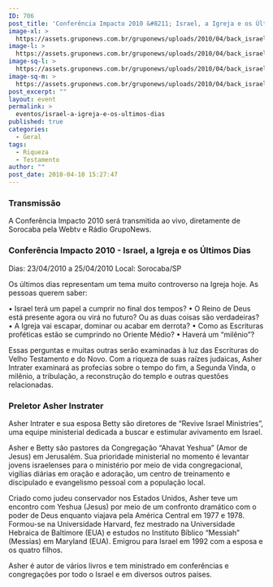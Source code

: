 ```yaml
---
ID: 706
post_title: 'Conferência Impacto 2010 &#8211; Israel, a Igreja e os Últimos Dias'
image-xl: >
  https://assets.gruponews.com.br/gruponews/uploads/2010/04/back_israel.jpg
image-l: >
  https://assets.gruponews.com.br/gruponews/uploads/2010/04/back_israel.jpg
image-sq-l: >
  https://assets.gruponews.com.br/gruponews/uploads/2010/04/back_israel.jpg
image-sq-m: >
  https://assets.gruponews.com.br/gruponews/uploads/2010/04/back_israel-720x300.jpg
post_excerpt: ""
layout: event
permalink: >
  eventos/israel-a-igreja-e-os-ultimos-dias
published: true
categories:
  - Geral
tags:
  - Riqueza
  - Testamento
author: ""
post_date: 2010-04-10 15:27:47
---
```

<h3>Transmissão</h3>
A Conferência Impacto 2010 será transmitida ao vivo, diretamente de Sorocaba pela Webtv e Rádio GrupoNews.
<h3>Conferência Impacto 2010 - Israel, a Igreja e os Últimos Dias</h3>
Dias: 23/04/2010 a 25/04/2010
Local: Sorocaba/SP

Os últimos dias representam um tema muito controverso na Igreja hoje.
As pessoas querem saber:

• Israel terá um papel a cumprir no final dos tempos?
• O Reino de Deus está presente agora ou virá no futuro? Ou as duas coisas são verdadeiras?
• A Igreja vai escapar, dominar ou acabar em derrota?
• Como as Escrituras proféticas estão se cumprindo no Oriente Médio?
• Haverá um “milênio”?

Essas perguntas e muitas outras serão examinadas à luz das Escrituras do Velho Testamento e do Novo. Com a riqueza de suas raízes judaicas, Asher Intrater examinará as profecias sobre o tempo do fim, a Segunda Vinda, o milênio, a tribulação, a reconstrução do templo e outras questões relacionadas.
<h3>Preletor Asher Instrater</h3>
Asher Intrater e sua esposa Betty são diretores de “Revive Israel Ministries”, uma equipe ministerial dedicada a buscar e estimular avivamento em Israel.

Asher e Betty são pastores da Congregação “Ahavat Yeshua” (Amor de Jesus) em Jerusalém. Sua prioridade ministerial no momento é levantar jovens israelenses para o ministério por meio de vida congregacional, vigílias diárias em oração e adoração, um centro de treinamento e discipulado e evangelismo pessoal com a população local.

Criado como judeu conservador nos Estados Unidos, Asher teve um encontro com Yeshua (Jesus) por meio de um confronto dramático com o poder de Deus enquanto viajava pela América Central em 1977 e 1978. Formou-se na Universidade Harvard, fez mestrado na Universidade Hebraica de Baltimore (EUA) e estudos no Instituto Bíblico “Messiah” (Messias) em Maryland (EUA). Emigrou para Israel em 1992 com a esposa e os quatro filhos.

Asher é autor de vários livros e tem ministrado em conferências e congregações por todo o Israel e em diversos outros países.